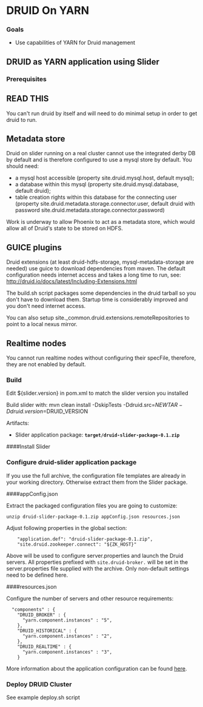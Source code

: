 DRUID On YARN
=============

### Goals

  * Use capabilities of YARN for Druid management

DRUID as YARN application using Slider
--------------------------------------

### Prerequisites

## READ THIS

You can't run druid by itself and will need to do minimal setup in
order to get druid to run.

## Metadata store

Druid on slider running on a real cluster cannot use the integrated
derby DB by default and is therefore configured to use a mysql store
by default. You should need:

* a mysql host accessible (property site.druid.mysql.host, default mysql);
* a database within this mysql (property site.druid.mysql.database, default druid);
* table creation rights within this database for the connecting user (property site.druid.metadata.storage.connector.user, default druid with password site.druid.metadata.storage.connector.password)

Work is underway to allow Phoenix to act as a metadata store, which would allow all of Druid's state to be stored on HDFS.

## GUICE plugins

Druid extensions (at least druid-hdfs-storage, mysql-metadata-storage
are needed) use guice to download dependencies from maven. The default
configuration needs internet access and takes a long time to run, see:
http://druid.io/docs/latest/Including-Extensions.html

The build.sh script packages some dependencies in the druid tarball so
you don't have to download them. Startup time is considerably improved
and you don't need internet access.

You can also setup site._common.druid.extensions.remoteRepositories to
point to a local nexus mirror.

## Realtime nodes

You cannot run realtime nodes without configuring their specFile,
therefore, they are not enabled by default.


### Build

Edit ${slider.version} in pom.xml to match the slider version you installed

Build slider with:
mvn clean install -DskipTests -Ddruid.src=$NEWTAR -Ddruid.version=$DRUID_VERSION

Artifacts:
 - Slider application package: __`target/druid-slider-package-0.1.zip`__

####Install Slider

### Configure druid-slider application package

If you use the full archive, the configuration file templates are already in your working directory. Otherwise extract them from the Slider package.

####appConfig.json

Extract the packaged configuration files you are going to customize:
```
unzip druid-slider-package-0.1.zip appConfig.json resources.json
```
Adjust following properties in the global section:
```
    "application.def": "druid-slider-package-0.1.zip",
    "site.druid.zookeeper.connect": "${ZK_HOST}"
```
Above will be used to configure server.properties and launch the Druid servers. All properties prefixed with `site.druid-broker.` will be set in the server.properties file supplied with the archive. Only non-default settings need to be defined here.

####resources.json

Configure the number of servers and other resource requirements:
```
  "components" : {
    "DRUID_BROKER" : {
      "yarn.component.instances" : "5",
    },
    "DRUID_HISTORICAL" : {
      "yarn.component.instances" : "2",
    },
    "DRUID_REALTIME" : {
      "yarn.component.instances" : "3",
    }
```
More information about the application configuration can be found [here](http://slider.incubator.apache.org/docs/configuration/core.html).

### Deploy DRUID Cluster

See example deploy.sh script
